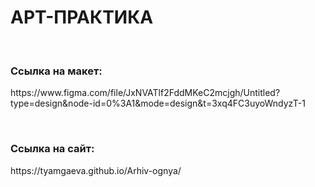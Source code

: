 <h1>АРТ-ПРАКТИКА</h1>
<br>
<h3>Ссылка на макет:</h3>
<p>https://www.figma.com/file/JxNVATlf2FddMKeC2mcjgh/Untitled?type=design&node-id=0%3A1&mode=design&t=3xq4FC3uyoWndyzT-1</p>
<br>
<h3>Ссылка на сайт:</h3>
<p>https://tyamgaeva.github.io/Arhiv-ognya/</p>

